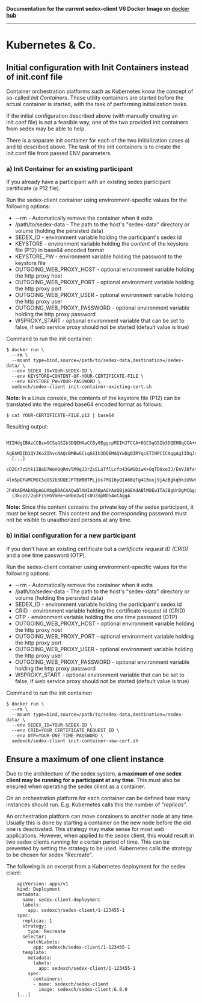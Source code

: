 **Documentation for the current sedex-client V6 Docker Image on [docker hub](https://hub.docker.com/r/sedexch/sedex-client)**

***

# Kubernetes & Co.

## Initial configuration with Init Containers instead of init.conf file

Container orchestration platforms such as Kubernetes know the concept of so-called *Init Containers*. These utility containers are started before the actual container is started, with the task of performing initialization tasks.

If the initial configuration described above (with manually creating an init.conf file) is not a feasible way, one of the two provided init containers from sedex may be able to help.

There is a separate init container for each of the two initialization cases a) and b) described above. The task of the init containers is to create the init.conf file from passed ENV parameters.

### a) Init Container for an existing participant

If you already have a participant with an existing sedex participant certificate (a P12 file).

Run the sedex-client container using environment-specific values for the following options:
- --rm - Automatically remove the container when it exits
- /path/to/sedex-data - The path to the host's "sedex-data" directory or volume (holding the persisted data)
- SEDEX_ID - environment variable holding the participant's sedex id
- KEYSTORE - environment variable holding the *content* of the keystore file (P12) in base64 encoded format
- KEYSTORE_PW - environment variable holding the password to the keystore file
- OUTGOING_WEB_PROXY_HOST - optional environment variable holding the http proxy host
- OUTGOING_WEB_PROXY_PORT - optional environment variable holding the http proxy port
- OUTGOING_WEB_PROXY_USER - optional environment variable holding the http proxy user
- OUTGOING_WEB_PROXY_PASSWORD - optional environment variable holding the http proxy password
- WSPROXY_START - optional environment variable that can be set to false, if web service proxy should not be started (default value is true)

<!-- Start a new section to get Markdown to consider the following as code and not part of the list... -->

Command to run the init container:

    $ docker run \
      --rm \
      --mount type=bind,source=/path/to/sedex-data,destination=/sedex-data/ \
      --env SEDEX_ID=YOUR-SEDEX-ID \
      --env KEYSTORE=CONTENT-OF-YOUR-CERTIFICATE-FILE \
      --env KEYSTORE_PW=YOUR-PASSWORD \
      sedexch/sedex-client init-container-existing-cert.sh

**Note:** In a Linux console, the contents of the keystore file (P12) can be translated into the required base64 encoded format as follows:

    $ cat YOUR-CERTIFICATE-FILE.p12 | base64

Resulting output:

      MIIHdgIBAzCCBzwGCSqGSIb3DQEHAaCCBy0EggcpMIIHJTCCA+8GCSqGSIb3DQEHBqCCA+AwggPc
      AgEAMIID1QYJKoZIhvcNAQcBMBwGCiqGSIb3DQEMAQYwDgQIRYqcETINPCICAggAgIIDqJno8zFy
      [...]
      cDZCr7zStk1IBaD7WoHQqRmvlM9qJJrZsELaTflLcfo43GWGDiwX+OqTD0xo3J/EmVJ8fat/yKsM
      4lnSpDFaMCMGCSqGSIb3DQEJFTEWBBTPLjUs7MQ16yQIA6BqTg4C6uxj9jAzBgkqhkiG9w0BCRQx
      Jh4kAEMAbABpAGUAbgB0ACAAQwBlAHIAdABpAGYAaQBjAGEAdABlMDEwITAJBgUrDgMCGgUABBSF
      i3kuzz/2qGFiSHGVmHe+aHbm2wQIs0UZdpNO54oCAggA

**Note:** Since this content contains the private key of the sedex participant, it must be kept secret. This content and the corresponding password must not be visible to unauthorized persons at any time.


### b) initial configuration for a new participant

If you don't have an existing certificate but a *certificate request ID (CRID)* and a one time password (OTP).

Run the sedex-client container using environment-specific values for the following options:
- --rm - Automatically remove the container when it exits
- /path/to/sedex-data - The path to the host's "sedex-data" directory or volume (holding the persisted data)
- SEDEX_ID - environment variable holding the participant's sedex id
- CRID - environment variable holding the certificate request id (CRID)
- OTP - environment variable holding the one time password (OTP)
- OUTGOING_WEB_PROXY_HOST - optional environment variable holding the http proxy host
- OUTGOING_WEB_PROXY_PORT - optional environment variable holding the http proxy port
- OUTGOING_WEB_PROXY_USER - optional environment variable holding the http proxy user
- OUTGOING_WEB_PROXY_PASSWORD - optional environment variable holding the http proxy password
- WSPROXY_START - optional environment variable that can be set to false, if web service proxy should not be started (default value is true)

<!-- Start a new section to get Markdown to consider the following as code and not part of the list... -->

Command to run the init container:

    $ docker run \
      --rm \
      --mount type=bind,source=/path/to/sedex-data,destination=/sedex-data/ \
      --env SEDEX_ID=YOUR-SEDEX-ID \
      --env CRID=YOUR_CERTIFICATE_REQUEST_ID \
      --env OTP=YOUR-ONE-TIME-PASSWORD \
      sedexch/sedex-client init-container-new-cert.sh


## Ensure a maximum of one client instance 

Due to the architecture of the sedex system, **a maximum of one sedex client may be running for a participant at any time**. This must also be ensured when operating the sedex client as a container.

On an orchestration platform for each container can be defined how many instances should run. E.g. Kubernetes calls this the number of *"replicas"*.

An orchestration platform can move containers to another node at any time. Usually this is done by starting a container on the new node before the old one is deactivated. This strategy may make sense for most web applications. However, when applied to the sedex client, this would result in two sedex clients running for a certain period of time. This can be prevented by setting the strategy to 
be used. Kubernetes calls the strategy to be chosen for sedex "Recreate".

The following is an excerpt from a Kubernetes deployment for the sedex client:

        apiVersion: apps/v1
        kind: Deployment
        metadata:
          name: sedex-client-deployment
          labels:
            app: sedexch/sedex-client/1-123455-1
        spec:
          replicas: 1
          strategy:
            type: Recreate
          selector:
            matchLabels:
              app: sedexch/sedex-client/1-123455-1
          template:
            metadata:
              labels:
                app: sedexch/sedex-client/1-123455-1
            spec:
              containers:
              - name: sedexch/sedex-client
                image: sedexch/sedex-client:6.0.0
        [...]
